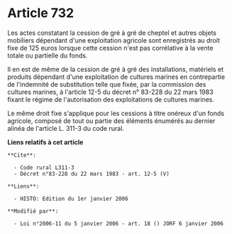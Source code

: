# Article 732

Les actes constatant la cession de gré à gré de cheptel et autres objets mobiliers dépendant d'une exploitation agricole sont
enregistrés au droit fixe de 125 euros lorsque cette cession n'est pas corrélative à la vente totale ou partielle du fonds.

Il en est de même de la cession de gré à gré des installations, matériels et produits dépendant d'une exploitation de
cultures marines en contrepartie de l'indemnité de substitution telle que fixée, par la commission des cultures marines, à
l'article 12-5 du décret n° 83-228 du 22 mars 1983 fixant le régime de l'autorisation des exploitations de cultures marines.

Le même droit fixe s'applique pour les cessions à titre onéreux d'un fonds agricole, composé de tout ou partie des éléments
énumérés au dernier alinéa de l'article L. 311-3 du code rural.

**Liens relatifs à cet article**

	**Cite**:

	  - Code rural L311-3
	  - Décret n°83-228 du 22 mars 1983 - art. 12-5 (V)

	**Liens**:

	  - HISTO: Edition du 1er janvier 2006

	**Modifié par**:

	  - Loi n°2006-11 du 5 janvier 2006 - art. 18 () JORF 6 janvier 2006
